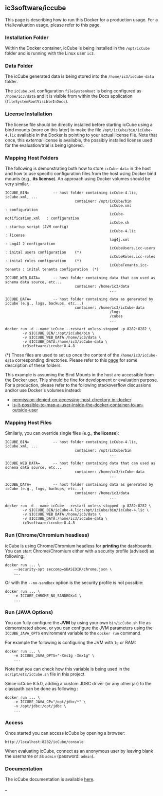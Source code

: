 ## ic3software/iccube

This page is describing how to run this Docker for a production usage. For a trial/evaluation usage,
please refer to this [page](README.md).

### Installation Folder

Within the Docker container, icCube is being installed in the `/opt/icCube` folder and is running 
with the Linux user `ic3`.

### Data Folder

The icCube generated data is being stored into the `/home/ic3/icCube-data` folder.

The `icCube.xml` configuration `fileSystemRoot` is being configured as `/home/ic3/data` and it is visible
from within the Docs application (`fileSystemRootVisibleInDocs`).

### License Installation

The license file should be directly installed before starting icCube using a bind mounts (more on this later)
to make the file `/opt/icCube/bin/icCube-4.lic` available in the Docker is pointing to your actual license file.
Note that once, this _external_ license is available, the possibly installed license used for the evaluation/trial 
is being ignored.

### Mapping Host Folders 

The following is demonstrating both how to store `icCube-data` in the host and how to use specific configuration
files from the host using Docker bind mounts (e.g., **its license**). An approach using Docker volumes should be 
very similar.

    ICCUBE_BIN=           -- host folder containing icCube-4.lic, icCube.xml, ...
                                    container: /opt/icCube/bin
                                                    icCube.xml                : configuration
                                                    icCube-notification.xml   : configuration
                                                    icCube.sh                 : startup script (JVM config)
                                                    icCube-4.lic              : license
                                                    log4j.xml                 : Log4J 2 configuration
                                                    icCubeUsers.icc-users     : inital users configuration    (*)
                                                    icCubeRoles.icc-roles     : inital roles configuration    (*)
                                                    icCubeTenants.icc-tenants : inital tenants configuration  (*)

    ICCUBE_WEB_DATA=      -- host folder containing data that can used as schema data source, etc...
                                    container: /home/ic3/data
                                                    ...

    ICCUBE_DATA=          -- host folder containing data as generated by icCube (e.g., logs, backups, etc...)
                                    container: /home/ic3/icCube-data
                                                    /logs
                                                    /cubes
                                                    ...

    docker run -d --name icCube --restart unless-stopped -p 8282:8282 \
            -v $ICCUBE_BIN/:/opt/icCube/bin \
            -v $ICCUBE_WEB_DATA:/home/ic3/data \
            -v $ICCUBE_DATA:/home/ic3/icCube-data \
            ic3software/iccube:8.4.8

(*) Those files are used to set up once the content of the `/home/ic3/icCube-data` corresponding directories.
Please refer to this [page](https://doc.iccube.com/?ic3topic=server.user_guide.running_iccube.data_directory)
for some description of these folders.

This example is assuming the Bind Mounts in the host are accessible from the Docker user. This should be fine for
development or evaluation purpose. For a production, please refer to the following stackoverflow discussions and/or use
Docker's volumes instead:

- [permission-denied-on-accessing-host-directory-in-docker](https://stackoverflow.com/questions/24288616/permission-denied-on-accessing-host-directory-in-docker)
- [is-it-possible-to-map-a-user-inside-the-docker-container-to-an-outside-user](https://stackoverflow.com/questions/57776452/is-it-possible-to-map-a-user-inside-the-docker-container-to-an-outside-user)

### Mapping Host Files

Similarly, you can override single files (e.g., **the license**):

    ICCUBE_BIN=           -- host folder containing icCube-4.lic, icCube.xml, ...
                                    container: /opt/icCube/bin
                                                    ...

    ICCUBE_WEB_DATA=      -- host folder containing data that can used as schema data source, etc...
                                    container: /home/ic3/icCube-data
                                                    ...

    ICCUBE_DATA=          -- host folder containing data as generated by icCube (e.g., logs, backups, etc...)
                                    container: /home/ic3/data
                                                    ...

    docker run -d --name icCube --restart unless-stopped -p 8282:8282 \
            -v $ICCUBE_BIN/icCube-4.lic:/opt/icCube/bin/icCube-4.lic \
            -v $ICCUBE_WEB_DATA:/home/ic3/data \
            -v $ICCUBE_DATA:/home/ic3/icCube-data \
            ic3software/iccube:8.4.8

### Run (Chrome/Chromium headless)

icCube is using Chrome/Chromium headless for **printing** the dashboards. You can start Chrome/Chromium either with
a security profile (advised) as following:

    docker run ... \
        --security-opt seccomp=$BASEDIR/chrome.json \
        ...

Or with the `--no-sandbox` option is the security profile is not possible: 

    docker run ... \
        -e ICCUBE_CHROME_NO_SANDBOX=1 \
        ...
    
### Run (JAVA Options)

You can fully configure the **JVM** by using your own `bin/icCube.sh` file as demonstrated above, or you can
configure the JVM parameters using the `ICCUBE_JAVA_OPTS` environment variable to the `docker run` command.

For example the following is configuring the JVM with `1g` or RAM:

    docker run ... \
        -e ICCUBE_JAVA_OPTS="-Xms1g -Xmx1g" \
        ...

Note that you can check how this variable is being used in the `script/etc/icCube.sh` file in this project.

Since icCube 8.5.0, adding a custom JDBC driver (or any other jar) to the classpath can be done as following :

    docker run ... \ 
        -e ICCUBE_JAVA_CP="/opt/jdbc/*" \ 
        -v /opt/jdbc:/opt/jdbc \
        ...

### Access

Once started you can access icCube by opening a browser:

    http://localhost:8282/icCube/console

When evaluating icCube, connect as an anonymous user by leaving blank the username or as `admin` (password: `admin`).


### Documentation

The icCube documentation is available [here](https://doc.iccube.com).

_